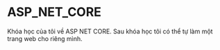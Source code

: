 # ASP_NET_CORE
Khóa học của tôi về ASP NET CORE. Sau khóa học tôi có thể tự làm một trang web cho riêng mình.

